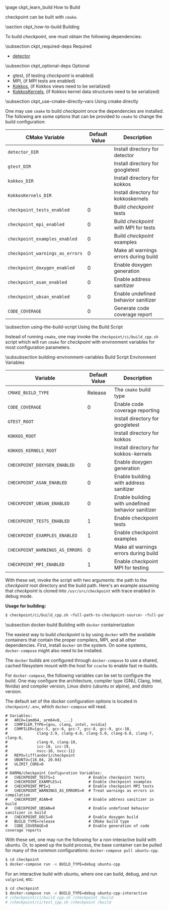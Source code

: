 \page ckpt_learn_build How to Build

checkpoint can be built with `cmake`.

\section ckpt_how-to-build Building

To build *checkpoint*, one must obtain the following dependencies:

\subsection ckpt_required-deps Required

  - [detector](https://github.com/DARMA-tasking/detector)

\subsection ckpt_optional-deps Optional

  - gtest,   (if testing *checkpoint* is enabled)
  - MPI,   (if MPI tests are enabled)
  - [Kokkos](https://github.com/kokkos/kokkos),  (if Kokkos views need to be serialized)
  - [KokkosKernels](https://github.com/kokkos/kokkos-kernels),  (if Kokkos kernel data structures need to be serialized)

\subsection ckpt_use-cmake-directly-vars Using cmake directly

One may use `cmake` to build *checkpoint* once the dependencies are installed.
The following are some options that can be provided to `cmake` to change the
build configuration:

| CMake Variable                    | Default Value   | Description                           |
| ------------------                | --------------- | -----------                           |
| `detector_DIR`                    |                 | Install directory for detector        |
| `gtest_DIR`                       |                 | Install directory for googletest      |
| `kokkos_DIR`                      |                 | Install directory for kokkos          |
| `KokkosKernels_DIR`               |                 | Install directory for kokkoskernels   |
| `checkpoint_tests_enabled`        | 0               | Build *checkpoint* tests              |
| `checkpoint_mpi_enabled`          | 0               | Build *checkpoint* with MPI for tests |
| `checkpoint_examples_enabled`     | 0               | Build *checkpoint* examples           |
| `checkpoint_warnings_as_errors`   | 0               | Make all warnings errors during build |
| `checkpoint_doxygen_enabled`      | 0               | Enable doxygen generation             |
| `checkpoint_asan_enabled`         | 0               | Enable address sanitizer              |
| `checkpoint_ubsan_enabled`        | 0               | Enable undefined behavior sanitizer   |
| `CODE_COVERAGE`                   | 0               | Generate code coverage report         |

\subsection using-the-build-script Using the Build Script

Instead of running `cmake`, one may invoke the `checkpoint/ci/build_cpp.sh`
script which will run `cmake` for *checkpoint* with environment variables for
most configuration parameters.

\subsubsection building-environment-variables Build Script Environment Variables

| Variable                         | Default Value   | Description                            |
| ------------------               | --------------- | -----------                            |
| `CMAKE_BUILD_TYPE`               | Release         | The `cmake` build type                 |
| `CODE_COVERAGE`                  | 0               | Enable code coverage reporting         |
| `GTEST_ROOT`                     | <empty>         | Install directory for googletest       |
| `KOKKOS_ROOT`                    | <empty>         | Install directory for kokkos           |
| `KOKKOS_KERNELS_ROOT`            | <empty>         | Install directory for kokkos-kernels   |
| `CHECKPOINT_DOXYGEN_ENABLED`     | 0               | Enable doxygen generation              |
| `CHECKPOINT_ASAN_ENABLED`        | 0               | Enable building with address sanitizer |
| `CHECKPOINT_UBSAN_ENABLED`       | 0               | Enable building with undefined behavior sanitizer |
| `CHECKPOINT_TESTS_ENABLED`       | 1               | Enable checkpoint tests                |
| `CHECKPOINT_EXAMPLES_ENABLED`    | 1               | Enable checkpoint examples             |
| `CHECKPOINT_WARNINGS_AS_ERRORS`  | 0               | Make all warnings errors during build  |
| `CHECKPOINT_MPI_ENABLED`         | 1               | Enable checkpoint MPI for testing      |

With these set, invoke the script with two arguments: the path to the
*checkpoint* root directory and the build path. Here's an example assuming that
*checkpoint* is cloned into `/usr/src/checkpoint` with trace enabled in debug mode.

**Usage for building:**

```bash
$ checkpoint/ci/build_cpp.sh <full-path-to-checkpoint-source> <full-path-to-build-dir>
```

\subsection docker-build Building with `docker` containerization

The easiest way to build *checkpoint* is by using `docker` with the available
containers that contain the proper compilers, MPI, and all other
dependencies. First, install `docker` on the system. On some systems,
`docker-compose` might also need to be installed.

The `docker` builds are configured through `docker-compose` to use a shared,
cached filesystem mount with the host for `ccache` to enable fast re-builds.

For `docker-compose`, the following variables can be set to configure the
build. One may configure the architecture, compiler type (GNU, Clang, Intel,
Nvidia) and compiler version, Linux distro (ubuntu or alpine), and distro
version.

The default set of the docker configuration options is located in
`checkpoint/.env`, which `docker-compose` will read.

```
# Variables:
#   ARCH={amd64, arm64v8, ...}
#   COMPILER_TYPE={gnu, clang, intel, nvidia}
#   COMPILER={gcc-5, gcc-6, gcc-7, gcc-8, gcc-9, gcc-10,
#             clang-3.9, clang-4.0, clang-5.0, clang-6.0, clang-7, clang-8,
#             clang-9, clang-10,
#             icc-18, icc-19,
#             nvcc-10, nvcc-11}
#   REPO=lifflander1/checkpoint
#   UBUNTU={18.04, 20.04}
#   ULIMIT_CORE=0
#
# DARMA/checkpoint Configuration Variables:
#   CHECKPOINT_TESTS=1               # Enable checkpoint tests
#   CHECKPOINT_EXAMPLES=1            # Enable checkpoint examples
#   CHECKPOINT_MPI=1                 # Enable checkpoint MPI tests
#   CHECKPOINT_WARNINGS_AS_ERRORS=0  # Treat warnings as errors in compilation
#   CHECKPOINT_ASAN=0                # Enable address sanitizer in build
#   CHECKPOINT_UBSAN=0               # Enable undefined behavior sanitizer in build
#   CHECKPOINT_DOCS=0                # Enable doxygen build
#   BUILD_TYPE=release               # CMake build type
#   CODE_COVERAGE=0                  # Enable generation of code coverage reports
```

With these set, one may run the following for a non-interactive build with
ubuntu. Or, to speed up the build process, the base container can be pulled for
many of the common configurations: `docker-compose pull ubuntu-cpp`.

```bash
$ cd checkpoint
$ docker-compose run -e BUILD_TYPE=debug ubuntu-cpp
```

For an interactive build with ubuntu, where one can build, debug, and run
`valgrind`, etc:

```bash
$ cd checkpoint
$ docker-compose run -e BUILD_TYPE=debug ubuntu-cpp-interactive
# /checkpoint/ci/build_cpp.sh /checkpoint /build
# /checkpoint/ci/test_cpp.sh /checkpoint /build
```

